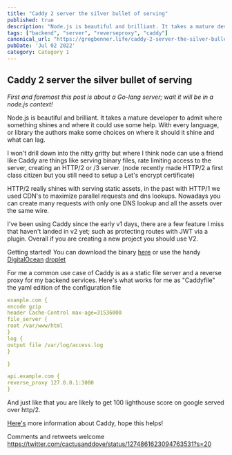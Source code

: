 ```yaml
---
title: "Caddy 2 server the silver bullet of serving"
published: true
description: "Node.js is beautiful and brilliant. It takes a mature developer to admit where something shines and where it could use some help. With every language, or library the authors make some choices on where it should it shine and what can lag."
tags: ["backend", "server", "reverseproxy", "caddy"]
canonical_url: "https://gregbenner.life/caddy-2-server-the-silver-bullet-of-serving/"
pubDate: 'Jul 02 2022'
category: Category 1
---
```


## Caddy 2 server the silver bullet of serving

_First and foremost this post is about a Go-lang server; wait it will be in a node.js context!_

Node.js is beautiful and brilliant. It takes a mature developer to admit where something shines and where it could use some help. With every language, or library the authors make some choices on where it should it shine and what can lag.

I won't drill down into the nitty gritty but where I think node can use a friend like Caddy are things like serving binary files, rate limiting access to the server, creating an HTTP/2 or /3 server. (node recently made HTTP/2 a first class citizen but you still need to setup a Let's encrypt certificate)

HTTP/2 really shines with serving static assets, in the past with HTTP/1 we used CDN's to maximize parallel requests and dns lookups. Nowadays you can create many requests with only one DNS lookup and all the assets over the same wire.

I've been using Caddy since the early v1 days, there are a few feature I miss that haven't landed in v2 yet; such as protecting routes with JWT via a plugin. Overall if you are creating a new project you should use V2.

Getting started!
You can download the binary [here](https://caddyserver.com/docs/download) or use the handy [DigitalOcean](https://digitalocean.com) [droplet](https://marketplace.digitalocean.com/apps/caddy)

For me a common use case of Caddy is as a static file server and a reverse proxy for my backend services. Here's what works for me as "Caddyfile" the yaml edition of the configuration file

```yaml
example.com {
encode gzip
header Cache-Control max-age=31536000
file_server {
root /var/www/html
}
log {
output file /var/log/access.log
}

}

api.example.com {
reverse_proxy 127.0.0.1:3000
}
```

And just like that you are likely to get 100 lighthouse score on google served over http/2.

[Here's](https://caddyserver.com/v2) more information about Caddy, hope this helps!

Comments and retweets welcome https://twitter.com/cactusanddove/status/1274861623094763531?s=20
